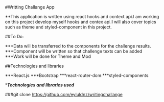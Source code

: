 #Writting Challange App 

**This application is written using react hooks and context api.I am working on this project develop myself hooks and contex api.I will also cover topics such as theme and styled-component in this project.

##To Do:

***Data will be transferred to the components for the challenge results.
***Component will be written so that challenge texts can be added
***Work will be done for Theme and Mod

##Technologies and libraries

***React.js
***Bootstrap
***react-router-dom
***styled-components

****Technologies and libraries used***

###git clone https://github.com/eyluldnz/writingchallange
